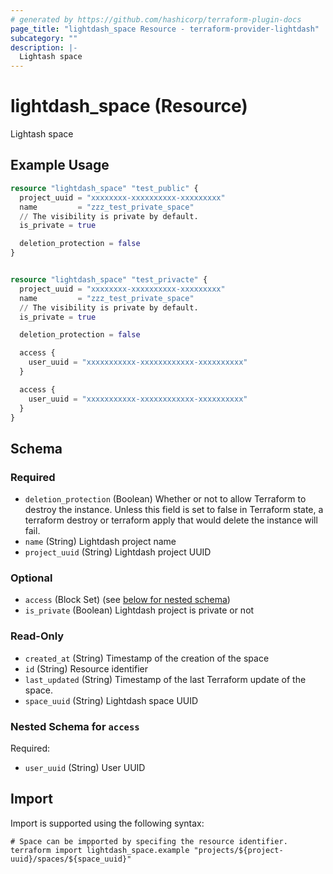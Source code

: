 ```yaml
---
# generated by https://github.com/hashicorp/terraform-plugin-docs
page_title: "lightdash_space Resource - terraform-provider-lightdash"
subcategory: ""
description: |-
  Lightash space
---
```


# lightdash_space (Resource)

Lightash space

## Example Usage

```terraform
resource "lightdash_space" "test_public" {
  project_uuid = "xxxxxxxx-xxxxxxxxxx-xxxxxxxxx"
  name         = "zzz_test_private_space"
  // The visibility is private by default.
  is_private = true

  deletion_protection = false
}


resource "lightdash_space" "test_privacte" {
  project_uuid = "xxxxxxxx-xxxxxxxxxx-xxxxxxxxx"
  name         = "zzz_test_private_space"
  // The visibility is private by default.
  is_private = true

  deletion_protection = false

  access {
    user_uuid = "xxxxxxxxxxx-xxxxxxxxxxxx-xxxxxxxxxx"
  }

  access {
    user_uuid = "xxxxxxxxxxx-xxxxxxxxxxxx-xxxxxxxxxx"
  }
}
```

<!-- schema generated by tfplugindocs -->
## Schema

### Required

- `deletion_protection` (Boolean) Whether or not to allow Terraform to destroy the instance. Unless this field is set to false in Terraform state, a terraform destroy or terraform apply that would delete the instance will fail.
- `name` (String) Lightdash project name
- `project_uuid` (String) Lightdash project UUID

### Optional

- `access` (Block Set) (see [below for nested schema](#nestedblock--access))
- `is_private` (Boolean) Lightdash project is private or not

### Read-Only

- `created_at` (String) Timestamp of the creation of the space
- `id` (String) Resource identifier
- `last_updated` (String) Timestamp of the last Terraform update of the space.
- `space_uuid` (String) Lightdash space UUID

<a id="nestedblock--access"></a>
### Nested Schema for `access`

Required:

- `user_uuid` (String) User UUID

## Import

Import is supported using the following syntax:

```shell
# Space can be impported by specifing the resource identifier.
terraform import lightdash_space.example "projects/${project-uuid}/spaces/${space_uuid}"
```
